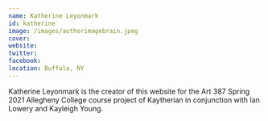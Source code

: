 ```yaml
---
name: Katherine Leyonmark
id: katherine
image: /images/authorimagebrain.jpeg
cover:
website:
twitter:
facebook:
location: Buffalo, NY
---
```

Katherine Leyonmark is the creator of this website for the Art 387 Spring 2021 Allegheny College course project of Kaytherian in conjunction with Ian Lowery and Kayleigh Young.
